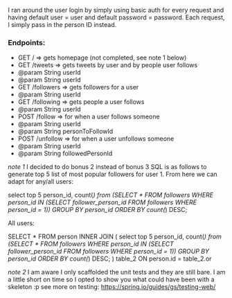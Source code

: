 I ran around the user login by simply using basic auth for every request and having default user = user and default password = password.
Each request, I simply pass in the person ID instead.

### Endpoints:

* GET / => gets homepage (not completed, see note 1 below)
* GET /tweets => gets tweets by user and by people user follows
 * @param String userId
 * @param String userId
* GET /followers => gets followers for a user
 * @param String userId
* GET /following => gets people a user follows
 * @param String userId
* POST /follow => for when a user follows someone
 * @param String userId
 * @param String personToFollowId
* POST /unfollow => for when a user unfollows someone
 * @param String userId
 * @param String followedPersonId

*note 1* I decided to do bonus 2 instead of bonus 3
SQL is as follows to generate top 5 list of most popular followers for user 1. From here we can adapt for any/all users:

select top 5 person_id, count(*)
from (SELECT * FROM followers WHERE person_id IN (SELECT follower_person_id FROM followers WHERE person_id = 1))
GROUP BY person_id
ORDER BY count(*) DESC;

All users:

SELECT * FROM person INNER JOIN (
    select top 5 person_id, count(*)
    from (SELECT * FROM followers WHERE person_id IN (SELECT follower_person_id FROM followers WHERE person_id = 1))
    GROUP BY person_id
    ORDER BY count(*) DESC;
) table_2 ON person.id = table_2.or

*note 2* I am aware I only scaffolded the unit tests and they are still bare. I am a little short on time so I opted to show you what could have been with a skeleton :p
see more on testing: https://spring.io/guides/gs/testing-web/